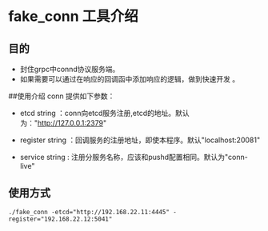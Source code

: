 # fake_conn 工具介绍

## 目的

* 封住grpc中connd协议服务端。
* 如果需要可以通过在响应的回调函中添加响应的逻辑，做到快速开发 。


##使用介绍
conn 提供如下参数：

 * etcd string ：conn向etcd服务注册,etcd的地址。默认为："http://127.0.0.1:2379"
    	
 * register string ：回调服务的注册地址，即使本程序。默认"localhost:20081"

 * service string : 注册分服务名称，应该和pushd配置相同。默认为"conn-live"


## 使用方式
 
```
./fake_conn -etcd="http://192.168.22.11:4445" -register="192.168.22.12:5041"
```

